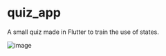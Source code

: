 # quiz_app

A small quiz made in Flutter to train the use of states.


![image](https://github.com/DanielVieiraSS/Quiz_App/assets/86128183/9bfbd80a-179f-4d0f-b6af-e4061da2930f)

